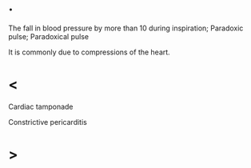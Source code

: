# .

The fall in blood pressure by more than 10 during inspiration; Paradoxic pulse; Paradoxical pulse

It is commonly due to compressions of the heart.

# <

Cardiac tamponade

Constrictive pericarditis

# >
